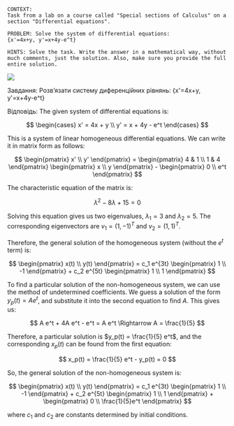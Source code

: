 ```
CONTEXT:
Task from a lab on a course called "Special sections of Calculus" on a section "Differential equations".

PROBLEM: Solve the system of differential equations:
{x'=4x+y, y'=x+4y-e^t}

HINTS: Solve the task. Write the answer in a mathematical way, without much comments, just the solution. Also, make sure you provide the full entire solution.
```

![](https://i.imgur.com/lHaJgGD.png)

Завдання:
Розв’язати систему диференційних рівнянь:
{x'=4x+y, y'=x+4y-e^t}

Відповідь:
The given system of differential equations is:

$$
\begin{cases}
x' = 4x + y \\
y' = x + 4y - e^t
\end{cases}
$$

This is a system of linear homogeneous differential equations. We can write it in matrix form as follows:

$$
\begin{pmatrix}
x' \\
y'
\end{pmatrix} =
\begin{pmatrix}
4 & 1 \\
1 & 4
\end{pmatrix}
\begin{pmatrix}
x \\
y
\end{pmatrix} -
\begin{pmatrix}
0 \\
e^t
\end{pmatrix}
$$

The characteristic equation of the matrix is:

$$
\lambda^2 - 8\lambda + 15 = 0
$$

Solving this equation gives us two eigenvalues, $\lambda_1 = 3$ and $\lambda_2 = 5$. The corresponding eigenvectors are $v_1 = (1, -1)^T$ and $v_2 = (1, 1)^T$.

Therefore, the general solution of the homogeneous system (without the $e^t$ term) is:

$$
\begin{pmatrix}
x(t) \\
y(t)
\end{pmatrix} =
c_1 e^{3t} \begin{pmatrix} 1 \\ -1 \end{pmatrix} + c_2 e^{5t} \begin{pmatrix} 1 \\ 1 \end{pmatrix}
$$

To find a particular solution of the non-homogeneous system, we can use the method of undetermined coefficients. We guess a solution of the form $y_p(t) = A e^t$, and substitute it into the second equation to find $A$. This gives us:

$$
A e^t + 4A e^t - e^t = A e^t \Rightarrow A = \frac{1}{5}
$$

Therefore, a particular solution is $y_p(t) = \frac{1}{5} e^t$, and the corresponding $x_p(t)$ can be found from the first equation:

$$
x_p(t) = \frac{1}{5} e^t - y_p(t) = 0
$$

So, the general solution of the non-homogeneous system is:

$$
\begin{pmatrix}
x(t) \\
y(t)
\end{pmatrix} =
c_1 e^{3t} \begin{pmatrix} 1 \\ -1 \end{pmatrix} + c_2 e^{5t} \begin{pmatrix} 1 \\ 1 \end{pmatrix} +
\begin{pmatrix} 0 \\ \frac{1}{5}e^t \end{pmatrix}
$$

where $c_1$ and $c_2$ are constants determined by initial conditions.
